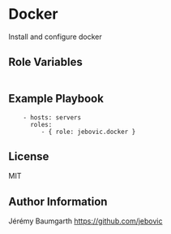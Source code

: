 Docker
======

Install and configure docker

Role Variables
--------------

```

```

Example Playbook
----------------

```
    - hosts: servers
      roles:
         - { role: jebovic.docker }
```

License
-------

MIT

Author Information
------------------

Jérémy Baumgarth https://github.com/jebovic